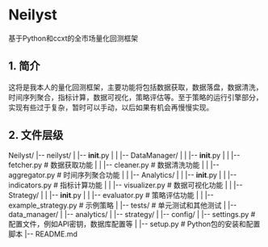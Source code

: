 # Neilyst
基于Python和ccxt的全市场量化回测框架

## 1. 简介
这将是我本人的量化回测框架，主要功能将包括数据获取，数据落盘，数据清洗，时间序列聚合，指标计算，数据可视化，策略评估等。至于策略的运行引擎部分，实现有些过于复杂，暂时可以手动，以后如果有机会再慢慢实现。

## 2. 文件层级

Neilyst/
|-- neilyst/
|   |-- __init__.py
|
|   |-- DataManager/
|   |   |-- __init__.py
|   |   |-- fetcher.py     # 数据获取功能
|   |   |-- cleaner.py     # 数据清洗功能
|   |   |-- aggregator.py  # 时间序列聚合功能
|
|   |-- Analytics/
|   |   |-- __init__.py
|   |   |-- indicators.py  # 指标计算功能
|   |   |-- visualizer.py  # 数据可视化功能
|
|   |-- Strategy/
|   |   |-- __init__.py
|   |   |-- evaluator.py   # 策略评估功能
|   |   |-- example_strategy.py  # 示例策略
|
|-- tests/                 # 单元测试和其他测试
|   |-- data_manager/
|   |-- analytics/
|   |-- strategy/
|
|-- config/
|   |-- settings.py        # 配置文件，例如API密钥，数据库配置等
|
|-- setup.py               # Python包的安装和配置脚本
|-- README.md
